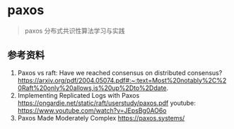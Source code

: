 # paxos

> paxos 分布式共识性算法学习与实践

## 参考资料

1. Paxos vs raft: Have we reached consensus on distributed consensus?
   https://arxiv.org/pdf/2004.05074.pdf#:~:text=Most%20notably%2C%20Raft%20only%20allows,is%20up%2Dto%2Ddate.
2. Implementing Replicated Logs with Paxos
   https://ongardie.net/static/raft/userstudy/paxos.pdf
   youtube: https://www.youtube.com/watch?v=JEpsBg0AO6o
3. Paxos Made Moderately Complex
   https://paxos.systems/
